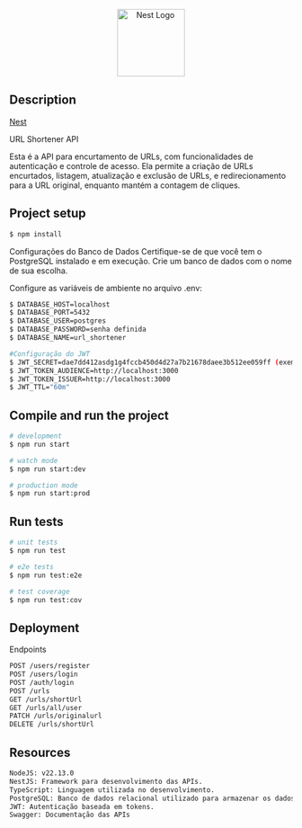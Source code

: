 <p align="center">
  <a href="http://nestjs.com/" target="blank"><img src="https://nestjs.com/img/logo-small.svg" width="120" alt="Nest Logo" /></a>
</p>

[circleci-image]: https://img.shields.io/circleci/build/github/nestjs/nest/master?token=abc123def456
[circleci-url]: https://circleci.com/gh/nestjs/nest
  <!--[![Backers on Open Collective](https://opencollective.com/nest/backers/badge.svg)](https://opencollective.com/nest#backer)
  [![Sponsors on Open Collective](https://opencollective.com/nest/sponsors/badge.svg)](https://opencollective.com/nest#sponsor)-->

## Description

[Nest](https://github.com/nestjs/nest)

URL Shortener API

Esta é a API para encurtamento de URLs, com funcionalidades de autenticação e controle de acesso. Ela permite a criação de URLs encurtados, listagem, atualização e exclusão de URLs, e redirecionamento para a URL original, enquanto mantém a contagem de cliques.

## Project setup

```bash
$ npm install
```

Configurações do Banco de Dados
Certifique-se de que você tem o PostgreSQL instalado e em execução. Crie um banco de dados com o nome de sua escolha.

Configure as variáveis de ambiente no arquivo .env:
```bash
$ DATABASE_HOST=localhost
$ DATABASE_PORT=5432
$ DATABASE_USER=postgres
$ DATABASE_PASSWORD=senha definida
$ DATABASE_NAME=url_shortener

#Configuração do JWT
$ JWT_SECRET=dae7dd412asdg1g4fccb450d4d27a7b21678daee3b512ee059ff (exemplo)
$ JWT_TOKEN_AUDIENCE=http://localhost:3000
$ JWT_TOKEN_ISSUER=http://localhost:3000
$ JWT_TTL="60m"
```

## Compile and run the project

```bash
# development
$ npm run start

# watch mode
$ npm run start:dev

# production mode
$ npm run start:prod
```

## Run tests

```bash
# unit tests
$ npm run test

# e2e tests
$ npm run test:e2e

# test coverage
$ npm run test:cov
```

## Deployment

Endpoints

```bash
POST /users/register
POST /users/login
POST /auth/login
POST /urls
GET /urls/shortUrl
GET /urls/all/user
PATCH /urls/originalurl
DELETE /urls/shortUrl
```

## Resources

```bash
NodeJS: v22.13.0
NestJS: Framework para desenvolvimento das APIs.
TypeScript: Linguagem utilizada no desenvolvimento.
PostgreSQL: Banco de dados relacional utilizado para armazenar os dados.
JWT: Autenticação baseada em tokens.
Swagger: Documentação das APIs
```